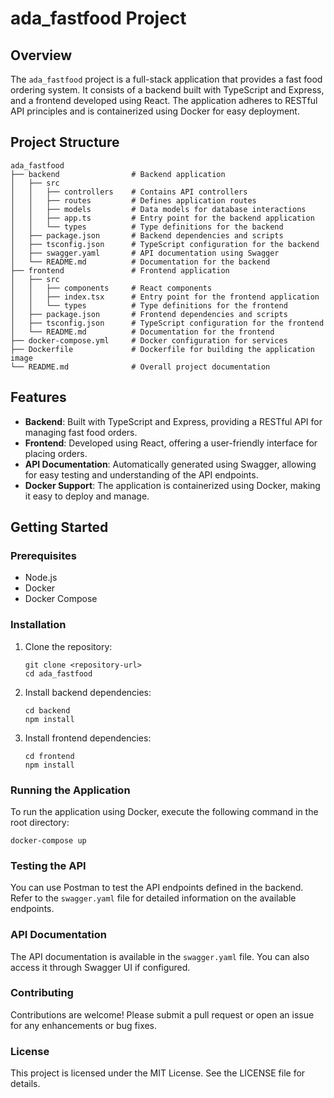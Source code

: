 # ada_fastfood Project

## Overview
The `ada_fastfood` project is a full-stack application that provides a fast food ordering system. It consists of a backend built with TypeScript and Express, and a frontend developed using React. The application adheres to RESTful API principles and is containerized using Docker for easy deployment.

## Project Structure
```
ada_fastfood
├── backend                # Backend application
│   ├── src
│   │   ├── controllers    # Contains API controllers
│   │   ├── routes         # Defines application routes
│   │   ├── models         # Data models for database interactions
│   │   ├── app.ts         # Entry point for the backend application
│   │   └── types          # Type definitions for the backend
│   ├── package.json       # Backend dependencies and scripts
│   ├── tsconfig.json      # TypeScript configuration for the backend
│   ├── swagger.yaml       # API documentation using Swagger
│   └── README.md          # Documentation for the backend
├── frontend               # Frontend application
│   ├── src
│   │   ├── components     # React components
│   │   ├── index.tsx      # Entry point for the frontend application
│   │   └── types          # Type definitions for the frontend
│   ├── package.json       # Frontend dependencies and scripts
│   ├── tsconfig.json      # TypeScript configuration for the frontend
│   └── README.md          # Documentation for the frontend
├── docker-compose.yml     # Docker configuration for services
├── Dockerfile             # Dockerfile for building the application image
└── README.md              # Overall project documentation
```

## Features
- **Backend**: Built with TypeScript and Express, providing a RESTful API for managing fast food orders.
- **Frontend**: Developed using React, offering a user-friendly interface for placing orders.
- **API Documentation**: Automatically generated using Swagger, allowing for easy testing and understanding of the API endpoints.
- **Docker Support**: The application is containerized using Docker, making it easy to deploy and manage.

## Getting Started

### Prerequisites
- Node.js
- Docker
- Docker Compose

### Installation
1. Clone the repository:
   ```
   git clone <repository-url>
   cd ada_fastfood
   ```

2. Install backend dependencies:
   ```
   cd backend
   npm install
   ```

3. Install frontend dependencies:
   ```
   cd frontend
   npm install
   ```

### Running the Application
To run the application using Docker, execute the following command in the root directory:
```
docker-compose up
```

### Testing the API
You can use Postman to test the API endpoints defined in the backend. Refer to the `swagger.yaml` file for detailed information on the available endpoints.

### API Documentation
The API documentation is available in the `swagger.yaml` file. You can also access it through Swagger UI if configured.

### Contributing
Contributions are welcome! Please submit a pull request or open an issue for any enhancements or bug fixes.

### License
This project is licensed under the MIT License. See the LICENSE file for details.